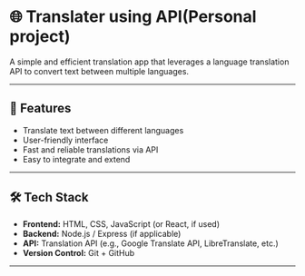 # 🌐 Translater using API(Personal project)

A simple and efficient translation app that leverages a language translation API to convert text between multiple languages.

---

## 🚀 Features
- Translate text between different languages
- User-friendly interface
- Fast and reliable translations via API
- Easy to integrate and extend

---

## 🛠️ Tech Stack
- **Frontend:** HTML, CSS, JavaScript (or React, if used)
- **Backend:** Node.js / Express (if applicable)
- **API:** Translation API (e.g., Google Translate API, LibreTranslate, etc.)
- **Version Control:** Git + GitHub

---


